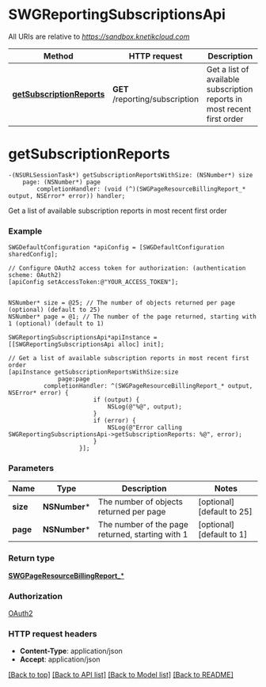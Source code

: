 # SWGReportingSubscriptionsApi

All URIs are relative to *https://sandbox.knetikcloud.com*

Method | HTTP request | Description
------------- | ------------- | -------------
[**getSubscriptionReports**](SWGReportingSubscriptionsApi.md#getsubscriptionreports) | **GET** /reporting/subscription | Get a list of available subscription reports in most recent first order


# **getSubscriptionReports**
```objc
-(NSURLSessionTask*) getSubscriptionReportsWithSize: (NSNumber*) size
    page: (NSNumber*) page
        completionHandler: (void (^)(SWGPageResourceBillingReport_* output, NSError* error)) handler;
```

Get a list of available subscription reports in most recent first order

### Example 
```objc
SWGDefaultConfiguration *apiConfig = [SWGDefaultConfiguration sharedConfig];

// Configure OAuth2 access token for authorization: (authentication scheme: OAuth2)
[apiConfig setAccessToken:@"YOUR_ACCESS_TOKEN"];


NSNumber* size = @25; // The number of objects returned per page (optional) (default to 25)
NSNumber* page = @1; // The number of the page returned, starting with 1 (optional) (default to 1)

SWGReportingSubscriptionsApi*apiInstance = [[SWGReportingSubscriptionsApi alloc] init];

// Get a list of available subscription reports in most recent first order
[apiInstance getSubscriptionReportsWithSize:size
              page:page
          completionHandler: ^(SWGPageResourceBillingReport_* output, NSError* error) {
                        if (output) {
                            NSLog(@"%@", output);
                        }
                        if (error) {
                            NSLog(@"Error calling SWGReportingSubscriptionsApi->getSubscriptionReports: %@", error);
                        }
                    }];
```

### Parameters

Name | Type | Description  | Notes
------------- | ------------- | ------------- | -------------
 **size** | **NSNumber***| The number of objects returned per page | [optional] [default to 25]
 **page** | **NSNumber***| The number of the page returned, starting with 1 | [optional] [default to 1]

### Return type

[**SWGPageResourceBillingReport_***](SWGPageResourceBillingReport_.md)

### Authorization

[OAuth2](../README.md#OAuth2)

### HTTP request headers

 - **Content-Type**: application/json
 - **Accept**: application/json

[[Back to top]](#) [[Back to API list]](../README.md#documentation-for-api-endpoints) [[Back to Model list]](../README.md#documentation-for-models) [[Back to README]](../README.md)

